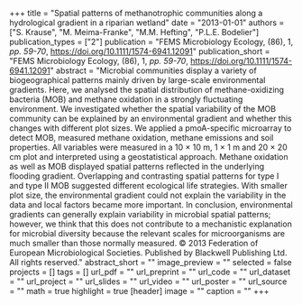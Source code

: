 +++
title = "Spatial patterns of methanotrophic communities along a hydrological gradient in a riparian wetland"
date = "2013-01-01"
authors = ["S. Krause", "M. Meima-Franke", "M.M. Hefting", "P.L.E. Bodelier"]
publication_types = ["2"]
publication = "FEMS Microbiology Ecology, (86), 1, _pp. 59-70_, https://doi.org/10.1111/1574-6941.12091"
publication_short = "FEMS Microbiology Ecology, (86), 1, _pp. 59-70_, https://doi.org/10.1111/1574-6941.12091"
abstract = "Microbial communities display a variety of biogeographical patterns mainly driven by large-scale environmental gradients. Here, we analysed the spatial distribution of methane-oxidizing bacteria (MOB) and methane oxidation in a strongly fluctuating environment. We investigated whether the spatial variability of the MOB community can be explained by an environmental gradient and whether this changes with different plot sizes. We applied a pmoA-specific microarray to detect MOB, measured methane oxidation, methane emissions and soil properties. All variables were measured in a 10 × 10 m, 1 × 1 m and 20 × 20 cm plot and interpreted using a geostatistical approach. Methane oxidation as well as MOB displayed spatial patterns reflected in the underlying flooding gradient. Overlapping and contrasting spatial patterns for type I and type II MOB suggested different ecological life strategies. With smaller plot size, the environmental gradient could not explain the variability in the data and local factors became more important. In conclusion, environmental gradients can generally explain variability in microbial spatial patterns; however, we think that this does not contribute to a mechanistic explanation for microbial diversity because the relevant scales for microorganisms are much smaller than those normally measured. © 2013 Federation of European Microbiological Societies. Published by Blackwell Publishing Ltd. All rights reserved."
abstract_short = ""
image_preview = ""
selected = false
projects = []
tags = []
url_pdf = ""
url_preprint = ""
url_code = ""
url_dataset = ""
url_project = ""
url_slides = ""
url_video = ""
url_poster = ""
url_source = ""
math = true
highlight = true
[header]
image = ""
caption = ""
+++
